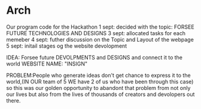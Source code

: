 # Arch
Our program code for the Hackathon
1 sept: decided with the topic: FORSEE FUTURE TECHNOLOGIES AND DESIGNS
3 sept: allocated tasks for each memeber
4 sept: futher discussion on the Topic and Layout of the webpage
5 sept: initail stages og the website devolopment

IDEA:
Forsee future DEVOLPMENTS and DESIGNS and connect it to the world 
WEBSITE NAME: "INSIGN"

PROBLEM:People who generate ideas don't get chance to express it to the world,(IN OUR team of 5 WE have 2 of us who have been through this case) so this was our golden opportunity to abandont that problem from not only our lives but also from the lives of thousands of creators and devolopers out there.

